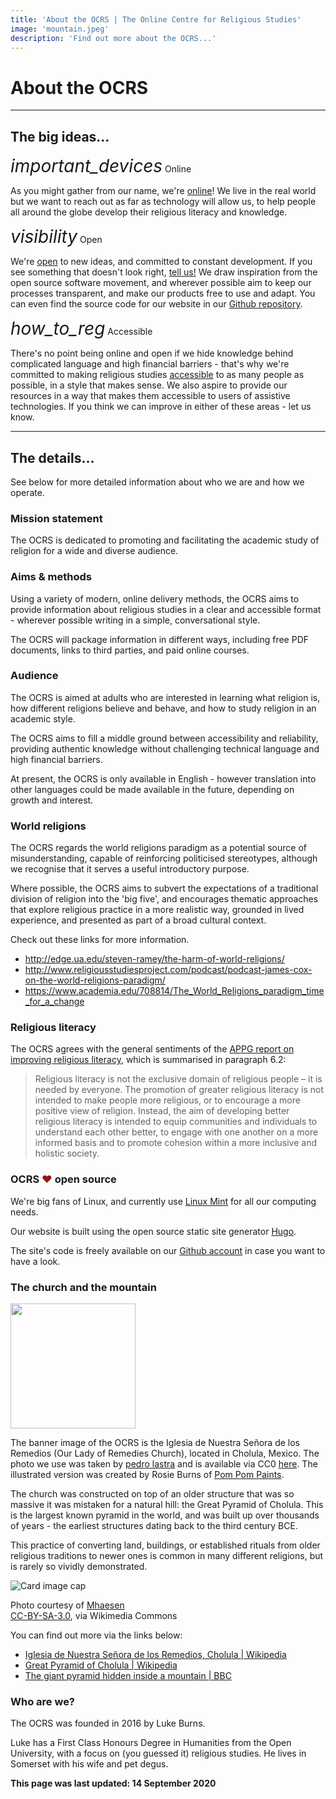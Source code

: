 ```yaml
---
title: 'About the OCRS | The Online Centre for Religious Studies'
image: 'mountain.jpeg'
description: 'Find out more about the OCRS...'
---
```

# About the OCRS

---

## The big ideas...

<div class="card mt-3 mb-3 bg-info text-white">
  <div class="card-header"><i style="font-size: 2em" class="material-icons">important_devices</i> Online</div>
  <div class="card-body">
    <p class="card-text">As you might gather from our name, we're <u>online</u>! We live in the real world but we want to reach out as far as technology will allow us, to help people all around the globe develop their religious literacy and knowledge.</p>
  </div>
</div>

<div class="card mb-3 bg-dark text-white">
  <div class="card-header"><i style="font-size: 2em" class="material-icons">visibility</i> Open</div>
  <div class="card-body">
    <p class="card-text">We're <u>open</u> to new ideas, and committed to constant development. If you see something that doesn't look right, <a href="/contact">tell us!</a> We draw inspiration from the open source software movement, and wherever possible aim to keep our processes transparent, and make our products free to use and adapt. You can even find the source code for our website in our <a target="_BLANK" href="https://github.com/oc-rs">Github repository</a>.</p>
  </div>
</div>

<div class="card mb-3 bg-success text-white">
  <div class="card-header"><i style="font-size: 2em" class="material-icons">how_to_reg</i> Accessible</div>
  <div class="card-body">
    <p class="card-text">There's no point being online and open if we hide knowledge behind complicated language and high financial barriers - that's why we're committed to making religious studies <u>accessible</u> to as many people as possible, in a style that makes sense. We also aspire to provide our resources in a way that makes them accessible to users of assistive technologies. If you think we can improve in either of these areas - let us know.</p>
  </div>
</div>

---

## The details...
See below for more detailed information about who we are and how we operate.

### Mission statement
The OCRS is dedicated to promoting and facilitating the academic study of religion for a wide and diverse audience.

### Aims &amp; methods
Using a variety of modern, online delivery methods, the OCRS aims to provide information about religious studies in a clear and accessible format - wherever possible writing in a simple, conversational style.

The OCRS will package information in different ways, including free PDF documents, links to third parties, and paid online courses.

### Audience
The OCRS is aimed at adults who are interested in learning what religion is, how different religions believe and behave, and how to study religion in an academic style.

The OCRS aims to fill a middle ground between accessibility and reliability, providing authentic knowledge without challenging technical language and high financial barriers.

At present, the OCRS is only available in English - however translation into other languages could be made available in the future, depending on growth and interest.

### World religions
The OCRS regards the world religions paradigm as a potential source of misunderstanding, capable of reinforcing politicised stereotypes, although we recognise that it serves a useful introductory purpose.

Where possible, the OCRS aims to subvert the expectations of a traditional division of religion into the &#39;big five&#39;, and encourages thematic approaches that explore religious practice in a more realistic way, grounded in lived experience, and presented as part of a broad cultural context.

Check out these links for more information.

* <a href="http://edge.ua.edu/steven-ramey/the-harm-of-world-religions/">http://edge.ua.edu/steven-ramey/the-harm-of-world-religions/</a>
* <a href="http://www.religiousstudiesproject.com/podcast/podcast-james-cox-on-the-world-religions-paradigm/">http://www.religiousstudiesproject.com/podcast/podcast-james-cox-on-the-world-religions-paradigm/</a>
* <a href="https://www.academia.edu/708814/The_World_Religions_paradigm_time_for_a_change">https://www.academia.edu/708814/The_World_Religions_paradigm_time_for_a_change</a>

### Religious literacy
The OCRS agrees with the general sentiments of the <a href="http://www.reonline.org.uk/wp-content/uploads/2016/07/APPG-on-RE-Improving-Religious-Literacy-full-report.pdf" target="_BLANK">APPG report on improving religious literacy</a>, which is summarised in paragraph 6.2:

<blockquote class="blockquote">Religious literacy is not the exclusive domain of religious people – it is needed by everyone. The promotion of greater religious literacy is not intended to make people more religious, or to encourage a more positive view of religion. Instead, the aim of developing better religious literacy is intended to equip communities and individuals to understand each other better, to engage with one another on a more informed basis and to promote cohesion within a more inclusive and holistic society.</blockquote>

### OCRS <span style="color: #921515">&#9829;</span> open source
We're big fans of Linux, and currently use <a href="https://linuxmint.com/" target="_BLANK">Linux Mint</a> for all our computing needs.

Our website is built using the open source static site generator <a target="_BLANK" href="https://gohugo.io">Hugo</a>.

The site's code is freely available on our <a target="_BLANK" href="https://github.com/oc-rs">Github account</a> in case you want to have a look.

### The church and the mountain
<img style="width: 200px" class="rounded-circle" src="/img/logo-2018-illustrated-notext.jpg">

The banner image of the OCRS is the Iglesia de Nuestra Señora de los Remedios (Our Lady of Remedies Church), located in Cholula, Mexico. The photo we use was taken by <a target="_BLANK" href="https://www.flickr.com/people/lastingimages/">pedro lastra</a> and is available via CC0 <a target="_BLANK" href="https://pixabay.com/en/ancient-architecture-building-1866851/">here</a>. The illustrated version was created by Rosie Burns of <a target="_BLANK" href="https://www.etsy.com/uk/shop/pompompaints">Pom Pom Paints</a>.

The church was constructed on top of an older structure that was so massive it was mistaken for a natural hill: the Great Pyramid of Cholula. This is the largest known pyramid in the world, and was built up over thousands of years - the earliest structures dating back to the third century BCE.

This practice of converting land, buildings, or established rituals from older religious traditions to newer ones is common in many different religions, but is rarely so vividly demonstrated.

<div class="card mb-3" style="max-width: 100%; width: 25rem;">
  <img class="card-img-top" src="https://upload.wikimedia.org/wikipedia/commons/9/9c/Cholula_model.jpg" alt="Card image cap">
  <div class="card-body">
    <p class="card-text">Photo courtesy of <a target="_BLANK" href="https://commons.wikimedia.org/wiki/File:Cholula_model.jpg">Mhaesen</a><br><a target="_BLANK" href="http://creativecommons.org/licenses/by-sa/3.0/">CC-BY-SA-3.0</a>, via Wikimedia Commons</p>
  </div>
</div>

You can find out more via the links below:

* [Iglesia de Nuestra Señora de los Remedios, Cholula | Wikipedia](https://en.wikipedia.org/wiki/Iglesia_de_Nuestra_Se%C3%B1ora_de_los_Remedios,_Cholula)
* [Great Pyramid of Cholula | Wikipedia](https://en.wikipedia.org/wiki/Great_Pyramid_of_Cholula)
* [The giant pyramid hidden inside a mountain | BBC](http://www.bbc.com/future/story/20160812-the-giant-pyramid-hidden-inside-a-mountain)

### Who are we?
The OCRS was founded in 2016 by Luke Burns.

Luke has a First Class Honours Degree in Humanities from the Open University, with a focus on (you guessed it) religious studies. He lives in Somerset with his wife and pet degus.

**This page was last updated: 14 September 2020**